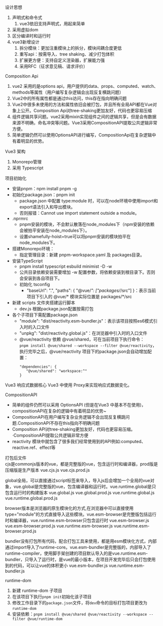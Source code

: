 
设计思想
1. 声明式和命令式
    1. vue3依旧支持声明式，用起来简单
2. 采用虚拟dom
3. 区分编译时和运行时
4. vue3新增设计
    1. 拆分模块：更加注重模块上的拆分，模块间耦合度更低
    2. 重写api：按需导入、tree shaking、减少打包体积
    3. 扩展更方便：支持自定义渲染器，扩展能力强
    4. 采用RFC（征求意见稿、请求评价）


Composition Api
1. vue2 采用的是options api，用户提供的data、props、computed、watch、methods等属性（用户编写复杂逻辑会出现反复横跳问题）
2. Vue2中的所有属性都是通过this访问，this存在指向明确问题
3. Vue2中很多未使用的方法和属性依旧会被打包，并且所有全局API都在Vue对象上公开。Composition Api对tree-shaking更加友好，代码也更容易压缩
4. 组件逻辑共享问题。vue2采用mixin实现组件之间的逻辑共享，但是会有数据来源不明确，命名冲突等问题。Vue3采用CompositionAPI提取公共逻辑非常方便。
5. 简单逻辑仍然可以使用OptionsAPI进行编写，CompositionApi在复杂逻辑中有着明显的优势。


Vue3 架构
1. Monorepo管理
2. 采用 Typescript


项目初始化
- 安装pnpm：npm install pnpm -g
- 初始化package.json：pnpm init
  - package.json 中配置 type:module 时，可以在node环境中使用import和export语法引入和导出模块。
  - 否则报错：Cannot use import statement outside a module。
- .nprmrc
  - pnpm安装的模块，不会默认散落在node_modules下（npm安装的依赖会被拍平安装在node_modules下）。
  - 设置shamefully-hoist=true可以将pnpm安装的模块拍平在node_modules下。
- 搭建Monorepo环境：
  - 指定管理目录：新建 pnpm-workspace.yaml 及 packages目录。
- 安装TypeScript
  - pnpm install typescript esbuild minimist -D -w
  - 公共目录依赖安装需要增加 -w 配置参数，将依赖安装到根目录下。否则会安装到各自项目下。
  - 初始化 tsconfig
    - "baseUrl": ".", "paths": { "@vue/*": ["packages/*/src"] }：表示当前项目下引入的 @vue/* 模块实际位置是 packages/*/src
- 新建 scripts 文件夹搭建运行脚本
  - dev.js 根据package.json配置按需打包
- 各个子项目下需配置package.json
  - "module": "dist/reactivity.esm-bundler.js"：表示该项目按照es6模式引入时的入口文件
  - "unpkg": "dist/reactivity.global.js"：在浏览器中引入时的入口文件
  - @vue/reactivity 依赖 @vue/shared，可在当前项目下执行命令：   
  ```pnpm install @vue/shared --workspace --filter @vue/reactivity```，   
  执行完毕之后，@vue/reactivity 项目下的package.json会自动增加配置：   
    ```
    "dependencies": {
       "@vue/shared": "workspace:^"
    }
    ```


Vue3 响应式数据核心
Vue3 中使用 Proxy来实现响应式数据变化。

CompositionAPI    
- 简单的组件仍然可以采用 OptionsAPI	(但是在Vue3 中基本不在使用)， compositionAPI在复杂的逻辑中有着明显的优势~
- CompositionAPI在用户编写复杂业务逻辑不会出现反复横跳问题.CompositionAPI不存在this指向不明确问题
- Composition API对tree-shaking更加友好，代码也更容易压缩。·CompositionAPI提取公共逻辑非常方便
- reactivity 模块中就包含了很多我们经常使用到的API例如:computed、 reactive.ref、effect等

打包后文件   
cjs是commonjs版本的vue，都是完整版的vue，包含运行时和编译器，prod版是压缩版是生产版本
vue.cjs.js
vue.cjs.prod.js


global全局，可以直接通过script标签来导入，导入js后会增加一个全局的vue对象，vue.global是完整版的vue，包含编译器和运行时。vue.runtime.global是只包含运行时的构建版本
vue.global.js
vue.global.prod.js
vue.runtime.global.js
vue.runtime.global.prod.js


browser版本是浏览器的原生模块化的方式,在浏览器中可以直接使用type="module"的方式直接导入这些模块。vue.esm-browser是完整版包括运行时和编译器，vue.runtime.esm-browser只包含运行时
vue.esm-browser.js
vue.esm-browser.prod.js
vue.runtime.esm-browser.js
vue.runtime.esm-browser.prod.js


bundler没有打包所有代码，配合打包工具来使用，都是用esm模块化方式，内部通过import导入了runtime-core。vue.esm-bundler是完整版的，内部导入了runtime-compiler，使用脚手架创建的项目默认导入的是vue.runtime.esm-bundler，只导入了运行时，是vue的最小版本，在项目开发完毕后只会打包使用到的代码，可以让vue的体积更小
vue.esm-bundler.js
vue.runtime.esm-bundler.js


runtime-dom
1. 新建 runtime-dom 子项目
2. 在该项目下执行`pnpm init`初始化该子项目
3. 修改工作目录下的`package.json`文件，将`dev`命令的目标打包项目更改为`runtime-dom`
4. 安装依赖：`pnpm install @vue/shared @vue/reactivity --workspace --filter @vue/runtime-dom`



